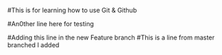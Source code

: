 #This is for learning how to use Git & Github

#An0ther line here for testing


#Adding this line in the new Feature branch
#This is a line from master branched I added
